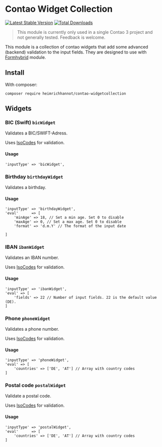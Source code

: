 # Contao Widget Collection

[![Latest Stable Version](https://poser.pugx.org/heimrichhannot/contao-widgetcollection/v/stable)](https://packagist.org/packages/heimrichhannot/contao-widgetcollection)
[![Total Downloads](https://poser.pugx.org/heimrichhannot/contao-widgetcollection/downloads)](https://packagist.org/packages/heimrichhannot/contao-widgetcollection)

> This module is currently only used in a single Contao 3 project and not generally tested. Feedback is welcome.

This module is a collection of contao widgets that add some advanced (backend) validation to the input fields. They are designed to use with [Formhybrid](https://github.com/heimrichhannot/contao-formhybrid) module. 


## Install

With composer:

```
composer require heimrichhannot/contao-widgetcollection
```


## Widgets


### BIC (Swift) `bicWidget`

Validates a BIC/SWIFT-Adress.

Uses [IsoCodes](https://github.com/ronanguilloux/IsoCodes) for validation.

#### Usage

```
'inputType' => 'bicWidget',
```


### Birthday `birthdayWidget`

Validates a birthday.

#### Usage

```
'inputType' => 'birthdayWidget',
'eval'      => [
    'minAge' => 18, // Set a min age. Set 0 to disable
    'maxAge' => 0, // Set a max age. Set 0 to disable
    'format' => 'd.m.Y' // The format of the input date
   
]
```


### IBAN `ibanWidget`

Validates an IBAN number.

Uses [IsoCodes](https://github.com/ronanguilloux/IsoCodes) for validation.

#### Usage

```
'inputType' => 'ibanWidget',
'eval' => [
    'fields' => 22 // Number of input fields. 22 is the default value (DE). 
]
```


### Phone `phoneWidget`

Validates a phone number.

Uses [IsoCodes](https://github.com/ronanguilloux/IsoCodes) for validation.

#### Usage

```
'inputType' => 'phoneWidget',
'eval' => [
    'countries' => ['DE', 'AT'] // Array with country codes
]
```


### Postal code `postalWidget`

Validate a postal code.

Uses [IsoCodes](https://github.com/ronanguilloux/IsoCodes) for validation.

#### Usage

```
'inputType' => 'postalWidget',
'eval'      => [
    'countries' => ['DE', 'AT'] // Array with country codes
]
```